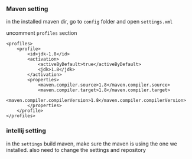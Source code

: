 ### Maven setting

in the installed maven dir, go to `config` folder and open `settings.xml` 

uncomment `profiles` section

```
<profiles>
    <profile>
        <id>jdk-1.8</id>
        <activation>
            <activeByDefault>true</activeByDefault>
            <jdk>1.8</jdk>
        </activation>
        <properties>
            <maven.compiler.source>1.8</maven.compiler.source>
            <maven.compiler.target>1.8</maven.compiler.target>
            <maven.compiler.compilerVersion>1.8</maven.compiler.compilerVersion>
        </properties>
    </profile>
</profiles>
```

### intellij setting

in the `settings` build maven, make sure the maven is using the one we installed. also need to change the settings and repository